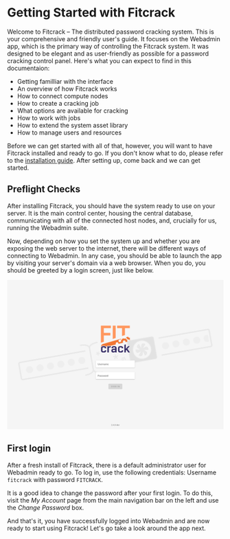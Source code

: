 Getting Started with Fitcrack
=============================

Welcome to Fitcrack – The distributed password cracking system. This is your comprehensive and friendly user's guide. It focuses on the Webadmin app, which is the primary way of controlling the Fitcrack system. It was designed to be elegant and as user-friendly as possible for a password cracking control panel. Here's what you can expect to find in this documentaion:

- Getting familliar with the interface
- An overview of how Fitcrack works
- How to connect compute nodes
- How to create a cracking job
- What options are available for cracking
- How to work with jobs
- How to extend the system asset library
- How to manage users and resources

Before we can get started with all of that, however, you will want to have Fitcrack installed and ready to go. If you don't know what to do, please refer to the [installation guide](//github.com/nesfit/fitcrack/blob/master/README.md). After setting up, come back and we can get started.


Preflight Checks
----------------

After installing Fitcrack, you should have the system ready to use on your server. It is the main control center, housing the central database, communicating with all of the connected host nodes, and, crucially for us, running the Webadmin suite.

Now, depending on how you set the system up and whether you are exposing the web server to the internet, there will be different ways of connecting to Webadmin. In any case, you should be able to launch the app by visiting your server's domain via a web browser. When you do, you should be greeted by a login screen, just like below.

![Fitcrack Login](../_media/img/overview/login.png)


First login
-----------

After a fresh install of Fitcrack, there is a default administrator user for Webadmin ready to go. To log in, use the following credentials: Username `fitcrack` with password `FITCRACK`.

It is a good idea to change the password after your first login. To do this, visit the _My Account_ page from the main navigation bar on the left and use the _Change Password_ box.

And that's it, you have successfully logged into Webadmin and are now ready to start using Fitcrack! Let's go take a look around the app next.
